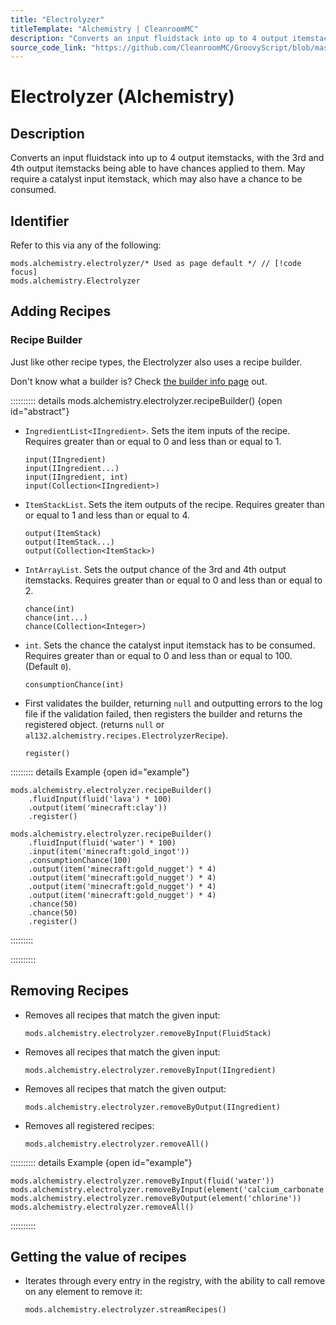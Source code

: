 ```yaml
---
title: "Electrolyzer"
titleTemplate: "Alchemistry | CleanroomMC"
description: "Converts an input fluidstack into up to 4 output itemstacks, with the 3rd and 4th output itemstacks being able to have chances applied to them. May require a catalyst input itemstack, which may also have a chance to be consumed."
source_code_link: "https://github.com/CleanroomMC/GroovyScript/blob/master/src/main/java/com/cleanroommc/groovyscript/compat/mods/alchemistry/Electrolyzer.java"
---
```


# Electrolyzer (Alchemistry)

## Description

Converts an input fluidstack into up to 4 output itemstacks, with the 3rd and 4th output itemstacks being able to have chances applied to them. May require a catalyst input itemstack, which may also have a chance to be consumed.

## Identifier

Refer to this via any of the following:

```groovy:no-line-numbers {1}
mods.alchemistry.electrolyzer/* Used as page default */ // [!code focus]
mods.alchemistry.Electrolyzer
```


## Adding Recipes

### Recipe Builder

Just like other recipe types, the Electrolyzer also uses a recipe builder.

Don't know what a builder is? Check [the builder info page](../../groovy/builder.md) out.

:::::::::: details mods.alchemistry.electrolyzer.recipeBuilder() {open id="abstract"}
- `IngredientList<IIngredient>`. Sets the item inputs of the recipe. Requires greater than or equal to 0 and less than or equal to 1.

    ```groovy:no-line-numbers
    input(IIngredient)
    input(IIngredient...)
    input(IIngredient, int)
    input(Collection<IIngredient>)
    ```

- `ItemStackList`. Sets the item outputs of the recipe. Requires greater than or equal to 1 and less than or equal to 4.

    ```groovy:no-line-numbers
    output(ItemStack)
    output(ItemStack...)
    output(Collection<ItemStack>)
    ```

- `IntArrayList`. Sets the output chance of the 3rd and 4th output itemstacks. Requires greater than or equal to 0 and less than or equal to 2.

    ```groovy:no-line-numbers
    chance(int)
    chance(int...)
    chance(Collection<Integer>)
    ```

- `int`. Sets the chance the catalyst input itemstack has to be consumed. Requires greater than or equal to 0 and less than or equal to 100. (Default `0`).

    ```groovy:no-line-numbers
    consumptionChance(int)
    ```

- First validates the builder, returning `null` and outputting errors to the log file if the validation failed, then registers the builder and returns the registered object. (returns `null` or `al132.alchemistry.recipes.ElectrolyzerRecipe`).

    ```groovy:no-line-numbers
    register()
    ```

::::::::: details Example {open id="example"}
```groovy:no-line-numbers
mods.alchemistry.electrolyzer.recipeBuilder()
    .fluidInput(fluid('lava') * 100)
    .output(item('minecraft:clay'))
    .register()

mods.alchemistry.electrolyzer.recipeBuilder()
    .fluidInput(fluid('water') * 100)
    .input(item('minecraft:gold_ingot'))
    .consumptionChance(100)
    .output(item('minecraft:gold_nugget') * 4)
    .output(item('minecraft:gold_nugget') * 4)
    .output(item('minecraft:gold_nugget') * 4)
    .output(item('minecraft:gold_nugget') * 4)
    .chance(50)
    .chance(50)
    .register()
```

:::::::::

::::::::::

## Removing Recipes

- Removes all recipes that match the given input:

    ```groovy:no-line-numbers
    mods.alchemistry.electrolyzer.removeByInput(FluidStack)
    ```

- Removes all recipes that match the given input:

    ```groovy:no-line-numbers
    mods.alchemistry.electrolyzer.removeByInput(IIngredient)
    ```

- Removes all recipes that match the given output:

    ```groovy:no-line-numbers
    mods.alchemistry.electrolyzer.removeByOutput(IIngredient)
    ```

- Removes all registered recipes:

    ```groovy:no-line-numbers
    mods.alchemistry.electrolyzer.removeAll()
    ```

:::::::::: details Example {open id="example"}
```groovy:no-line-numbers
mods.alchemistry.electrolyzer.removeByInput(fluid('water'))
mods.alchemistry.electrolyzer.removeByInput(element('calcium_carbonate'))
mods.alchemistry.electrolyzer.removeByOutput(element('chlorine'))
mods.alchemistry.electrolyzer.removeAll()
```

::::::::::

## Getting the value of recipes

- Iterates through every entry in the registry, with the ability to call remove on any element to remove it:

    ```groovy:no-line-numbers
    mods.alchemistry.electrolyzer.streamRecipes()
    ```
